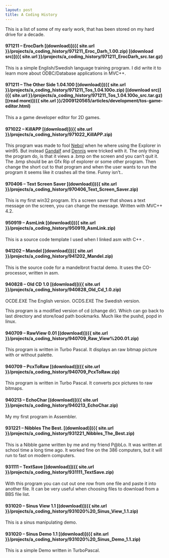 ```yaml
---
layout: post
title: A Coding History
---
```


This is a list of some of my early work, that has been stored on my
hard drive for a decade.

#### 971211 – ErocDarh [(download)]({{ site.url }}/projects/a_coding_history/971211_Eroc_Darh_1.00.zip) [(download src)]({{ site.url }}/projects/a_coding_history/971211_ErocDarh_src.tar.gz)
This is a simple English/Swedish language training program. I did
write it to learn more about ODBC/Database applications in MVC++.

#### 971211 – The Other Side 1.04.100 [(download)]({{ site.url }}/projects/a_coding_history/971211_Tos_1.04.100o.zip) [(download src)]({{ site.url }}/projects/a_coding_history/971211_Tos_1.04.100o_src.tar.gz) [(read more)]({{ site.url }}/2009120565/articles/development/tos-game-editor.html)
This a a game developer editor for 2D games.

#### 971022 – KillAPP [(download)]({{ site.url }}/projects/a_coding_history/971022_KillAPP.zip)
This program was made to fool [Nebol](http://www.nebol.se/) when he where
using the Explorer in win95. But instead [Gandalf](http://www.torrentialrain.com/)
and [Dennis](imatmcdonalds.wordpress.com) were tricked with it. The only
thing the program do, is that
it views a .bmp on the screen and you can’t quit it. The .bmp should be
an Gfx Rip of explorer or some other program. Then change the short cut
to that program and when the user wants to run the program it seems like
it crashes all the time. Funny isn’t..

#### 970406 – Text Screen Saver [(download)]({{ site.url }}/projects/a_coding_history/970406_Text_Screen_Saver.zip)
This is my first win32 program. It’s a screen saver that shows a text
message on the screen, you can change the message. Written with MVC++ 4.2.

#### 950919 – AsmLink [(download)]({{ site.url }}/projects/a_coding_history/950919_AsmLink.zip)
This is a source code template I used when I linked asm with C++ .

#### 941202 – Mandel [(download)]({{ site.url }}/projects/a_coding_history/941202_Mandel.zip)
This is the source code for a mandelbrot fractal demo. It uses the
CO-processor, written in asm.

#### 940828 – Old CD 1.0 [(download)]({{ site.url }}/projects/a_coding_history/940828_Old_Cd_1.0.zip)
OCDE.EXE The English version.
OCDS.EXE The Swedish version.

This program is a modified version of cd (change dir). Which can go back
to last directory and store/load path bookmarks. Much like the pushd,
popd in linux.

#### 940709 – RawView 0.01 [(download)]({{ site.url }}/projects/a_coding_history/940709_Raw_View%200.01.zip)
This program is written in Turbo Pascal. It displays an raw bitmap
picture with or without palette.

#### 940709 – PcxToRaw [(download)]({{ site.url }}/projects/a_coding_history/940709_PcxToRaw.zip)
This program is written in Turbo Pascal. It converts pcx pictures to raw
bitmaps.

#### 940213 – EchoChar [(download)]({{ site.url }}/projects/a_coding_history/940213_EchoChar.zip)
My my first program in Assembler.

#### 931221 – Nibbles The Best. [(download)]({{ site.url }}/projects/a_coding_history/931221_Nibbles_The_Best.zip)
This is a Nibble game written by me and my friend P@bLo. It was written
at school time a long time ago. It worked fine on the 386 computers, but
it will run to fast on modern computers.

#### 931111 – TextSave [(download)]({{ site.url }}/projects/a_coding_history/931111_TextSave.zip)
With this program you can cut out one row from one file and paste it
into another file. It can be very useful when choosing files to download
from a BBS file list.

#### 931020 – Sinus View 1.1 [(download)]({{ site.url }}/projects/a_coding_history/931020%20_Sinus_View_1.1.zip)
This is a sinus manipulating demo.

#### 931020 – Sinus Demo 1.1 [(download)]({{ site.url }}/projects/a_coding_history/931020%20_Sinus_Demo_1.1.zip)
This is a simple Demo written in TurboPascal.
